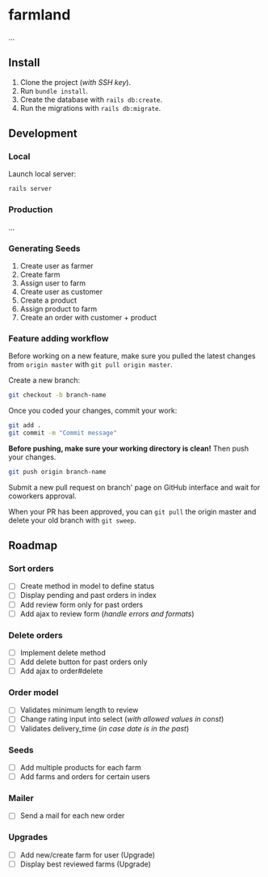 # farmland

...

## Install

1. Clone the project (*with SSH key*).
2. Run `bundle install`.
3. Create the database with `rails db:create`.
4. Run the migrations with `rails db:migrate`.

## Development

### Local

Launch local server:
```sh
rails server
```

### Production

...

### Generating Seeds

1. Create user as farmer
2. Create farm
3. Assign user to farm
4. Create user as customer
5. Create a product
6. Assign product to farm
7. Create an order with customer + product

### Feature adding workflow

Before working on a new feature, make sure you pulled the latest changes from `origin master` with `git pull origin master`.

Create a new branch:
```sh
git checkout -b branch-name
```

Once you coded your changes, commit your work:
```sh
git add .
git commit -m "Commit message"
```

**Before pushing, make sure your working directory is clean!** Then push your changes.

```sh
git push origin branch-name
```

Submit a new pull request on branch' page on GitHub interface and wait for coworkers approval.

When your PR has been approved, you can `git pull` the origin master and delete your old branch with `git sweep`.

## Roadmap

### Sort orders

- [ ] Create method in model to define status
- [ ] Display pending and past orders in index
- [ ] Add review form only for past orders
- [ ] Add ajax to review form (*handle errors and formats*)

### Delete orders

- [ ] Implement delete method
- [ ] Add delete button for past orders only
- [ ] Add ajax to order#delete

### Order model
- [ ] Validates minimum length to review
- [ ] Change rating input into select (*with allowed values in const*)
- [ ] Validates delivery_time (*in case date is in the past*)

### Seeds

- [ ] Add multiple products for each farm
- [ ] Add farms and orders for certain users

### Mailer
  - [ ] Send a mail for each new order

### Upgrades

  - [ ] Add new/create farm for user (Upgrade)
  - [ ] Display best reviewed farms (Upgrade)
